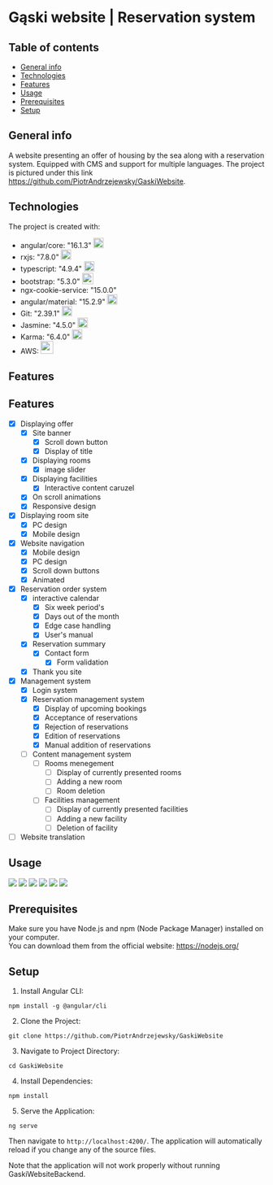 # Gąski website | Reservation system

## Table of contents
* [General info](#general-info)
* [Technologies](#technologies)
* [Features](#features)
* [Usage](#usage)
* [Prerequisites](#prerequisites)
* [Setup](#setup)

## General info
A website presenting an offer of housing by the sea along with a reservation system. Equipped with CMS and support for multiple languages.
The project is pictured under this link https://github.com/PiotrAndrzejewsky/GaskiWebsite.
	
## Technologies
The project is created with:
* angular/core: "16.1.3" <img style="width:20px" src="https://user-images.githubusercontent.com/25181517/183890595-779a7e64-3f43-4634-bad2-eceef4e80268.png" />
* rxjs: "7.8.0" <img style="width:20px" src="https://rxjs.dev/assets/images/logos/Rx_Logo_S.png"/>
* typescript: "4.9.4"  <img style="width:20px" src="https://user-images.githubusercontent.com/25181517/183890598-19a0ac2d-e88a-4005-a8df-1ee36782fde1.png" />
* bootstrap: "5.3.0" <img style="width:22px" src="https://raw.githubusercontent.com/themedotid/bootstrap-icon/HEAD/docs/bootstrap-icon-css.png" />
* ngx-cookie-service: "15.0.0" 
* angular/material: "15.2.9" <img style="width:20px" src="https://material.angular.io/assets/img/angular-material-logo.svg" />
* Git: "2.39.1" <img style="width:20px" src="https://user-images.githubusercontent.com/25181517/192108372-f71d70ac-7ae6-4c0d-8395-51d8870c2ef0.png" />
* Jasmine: "4.5.0" <img style="width:20px" src="https://upload.wikimedia.org/wikipedia/en/thumb/2/22/Logo_jasmine.svg/1280px-Logo_jasmine.svg.png" />
* Karma: "6.4.0" <img style="width:20px" src="https://angular.io/generated/images/marketing/concept-icons/karma.png" />
* AWS: <img style="width:25px" src="https://a0.awsstatic.com/libra-css/images/logos/aws_smile-header-desktop-en-white_59x35.png" />

## Features
## Features
- [x] Displaying offer
  - [x] Site banner
    - [x] Scroll down button
    - [x] Display of title 
  - [x] Displaying rooms
    - [x] image slider
  - [x] Displaying facilities
    - [x] Interactive content caruzel
  - [x] On scroll animations
  - [x] Responsive design 
- [x] Displaying room site
  - [x] PC design
  - [x] Mobile design
- [x] Website navigation
  - [x] Mobile design
  - [x] PC design
  - [x] Scroll down buttons
  - [x] Animated
- [x] Reservation order system
  - [x] interactive calendar
    - [x] Six week period's
    - [x] Days out of the month
    - [x] Edge case handling
    - [x] User's manual
  - [x] Reservation summary
    - [x] Contact form
      - [x] Form validation
  - [x] Thank you site
- [x] Management system
  - [x] Login system
  - [x] Reservation management system
    - [x] Display of upcoming bookings
    - [x] Acceptance of reservations
    - [x] Rejection of reservations
    - [x] Edition of reservations
    - [x] Manual addition of reservations
  - [ ] Content management system
    - [ ] Rooms menegement
      - [ ] Display of currently presented rooms
      - [ ] Adding a new room 
      - [ ] Room deletion
    - [ ] Facilities management
      - [ ] Display of currently presented facilities
      - [ ] Adding a new facility
      - [ ] Deletion of facility
- [ ] Website translation 
## Usage 
<img  src="./screens/banner.png"/> 
<img  src="./screens/banner_mobile.png"/>
<img  src="./screens/rooms.png"/> 
<img  src="./screens/rooms_mobile.png"/> 
<img  src="./screens/facilites.png"/>
<img  src="./screens/interactive_calendar.png"/>

## Prerequisites
 Make sure you have Node.js and npm (Node Package Manager) installed on your computer.<br>
You can download them from the official website: https://nodejs.org/
## Setup
1. Install Angular CLI:
```
npm install -g @angular/cli
```
2. Clone the Project:
```
git clone https://github.com/PiotrAndrzejewsky/GaskiWebsite
```
3. Navigate to Project Directory:
```
cd GaskiWebsite
```
4. Install Dependencies:
```
npm install
```
5. Serve the Application:
```
ng serve
```
 Then navigate to `http://localhost:4200/`. The application will automatically reload if you change any of the source files.
 
 Note that the application will not work properly without running GaskiWebsiteBackend.

